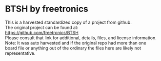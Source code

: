 
# BTSH by freetronics  
This is a harvested standardized copy of a project from github.  
The original project can be found at:  
https://github.com/freetronics/BTSH  
Please consult that link for additional, details, files, and license information.  
Note: It was auto harvested and if the original repo had more than one board file or anything out of the ordinary the files here are likely not representative.  
    